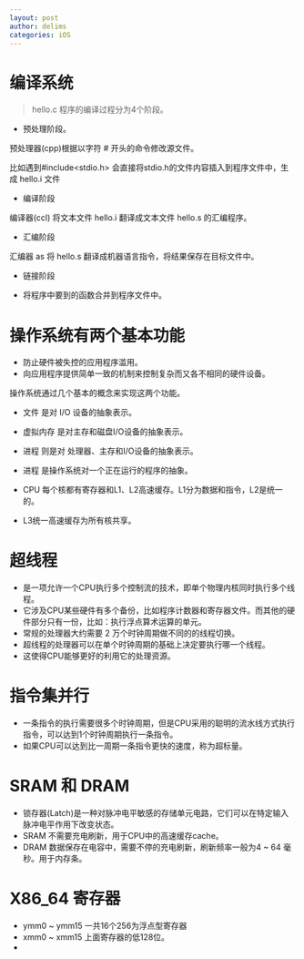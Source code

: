 ```yaml
---
layout: post
author: delims
categories: iOS
---
```


# 编译系统

> hello.c 程序的编译过程分为4个阶段。

- 预处理阶段。

预处理器(cpp)根据以字符 # 开头的命令修改源文件。

比如遇到#include<stdio.h> 会直接将stdio.h的文件内容插入到程序文件中，生成 hello.i 文件

- 编译阶段

编译器(ccl) 将文本文件 hello.i 翻译成文本文件 hello.s 的汇编程序。

- 汇编阶段

汇编器 as 将 hello.s 翻译成机器语言指令，将结果保存在目标文件中。

- 链接阶段

- 将程序中要到的函数合并到程序文件中。

# 操作系统有两个基本功能

- 防止硬件被失控的应用程序滥用。
- 向应用程序提供简单一致的机制来控制复杂而又各不相同的硬件设备。

操作系统通过几个基本的概念来实现这两个功能。

- 文件 是对 I/O 设备的抽象表示。
- 虚拟内存 是对主存和磁盘I/O设备的抽象表示。
- 进程 则是对 处理器、主存和I/O设备的抽象表示。

- 进程 是操作系统对一个正在运行的程序的抽象。


- CPU 每个核都有寄存器和L1、L2高速缓存。L1分为数据和指令，L2是统一的。
- L3统一高速缓存为所有核共享。

# 超线程

- 是一项允许一个CPU执行多个控制流的技术，即单个物理内核同时执行多个线程。
- 它涉及CPU某些硬件有多个备份，比如程序计数器和寄存器文件。而其他的硬件部分只有一份，比如：执行浮点算术运算的单元。
- 常规的处理器大约需要 2 万个时钟周期做不同的的线程切换。
- 超线程的处理器可以在单个时钟周期的基础上决定要执行哪一个线程。
- 这使得CPU能够更好的利用它的处理资源。

# 指令集并行

- 一条指令的执行需要很多个时钟周期，但是CPU采用的聪明的流水线方式执行指令，可以达到1个时钟周期执行一条指令。
- 如果CPU可以达到比一周期一条指令更快的速度，称为超标量。

# SRAM 和 DRAM

- 锁存器(Latch)是一种对脉冲电平敏感的存储单元电路，它们可以在特定输入脉冲电平作用下改变状态。
- SRAM 不需要充电刷新，用于CPU中的高速缓存cache。
- DRAM 数据保存在电容中，需要不停的充电刷新，刷新频率一般为4 ~ 64 毫秒。用于内存条。


# X86_64 寄存器

- ymm0 ~ ymm15 一共16个256为浮点型寄存器
- xmm0 ~ xmm15 上面寄存器的低128位。
- 


